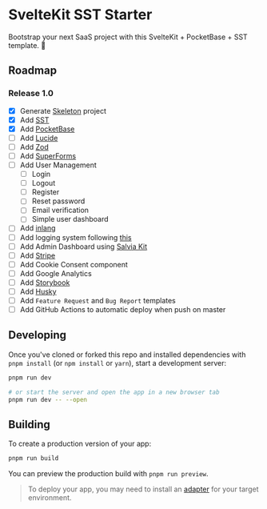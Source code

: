 # SvelteKit SST Starter

Bootstrap your next SaaS project with this SvelteKit + PocketBase + SST template. :rocket:

## Roadmap

### Release 1.0

- [x] Generate [Skeleton](https://www.skeleton.dev) project
- [x] Add [SST](https://sst.dev)
- [x] Add [PocketBase](https://pocketbase.io)
- [ ] Add [Lucide](https://lucide.dev/)
- [ ] Add [Zod](https://github.com/colinhacks/zod)
- [ ] Add [SuperForms](https://github.com/ciscoheat/sveltekit-superforms)
- [ ] Add User Management
  - [ ] Login
  - [ ] Logout
  - [ ] Register
  - [ ] Reset password
  - [ ] Email verification
  - [ ] Simple user dashboard
- [ ] Add [inlang](https://github.com/inlang/inlang)
- [ ] Add logging system following [this](https://sst.dev/chapters/setup-error-logging-in-serverless.html)
- [ ] Add Admin Dashboard using [Salvia Kit](https://github.com/salvia-kit/salvia-kit)
- [ ] Add [Stripe](https://stripe.com/it)
- [ ] Add Cookie Consent component
- [ ] Add Google Analytics
- [ ] Add [Storybook](https://storybook.js.org)
- [ ] Add [Husky](https://github.com/typicode/husky)
- [ ] Add `Feature Request` and `Bug Report` templates
- [ ] Add GitHub Actions to automatic deploy when push on master

## Developing

Once you've cloned or forked this repo and installed dependencies with `pnpm install` (or `npm install` or `yarn`), start a development server:

```bash
pnpm run dev

# or start the server and open the app in a new browser tab
pnpm run dev -- --open
```

## Building

To create a production version of your app:

```bash
pnpm run build
```

You can preview the production build with `pnpm run preview`.

> To deploy your app, you may need to install an [adapter](https://kit.svelte.dev/docs/adapters) for your target environment.
